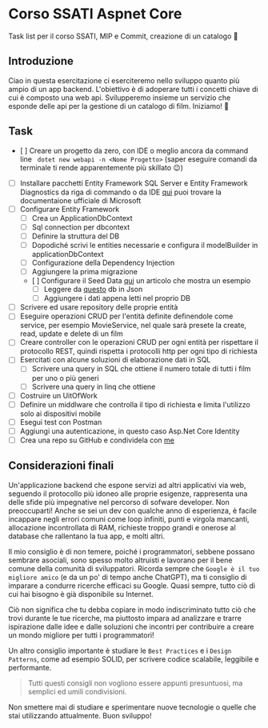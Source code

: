 # Corso SSATI Aspnet Core
Task list per il corso SSATI, MIP e Commit, creazione di un catalogo 🎥

## Introduzione
Ciao in questa esercitazione ci eserciteremo nello sviluppo quanto più ampio di un app backend. L'obiettivo è di adoperare tutti i concetti chiave di cui è composto una web api. Svilupperemo insieme un servizio che esponde delle api per la gestione di un catalogo di film. Iniziamo! 🚀

## Task
- [ ] Creare un progetto da zero, con IDE o meglio ancora da command line ` dotet new webapi -n <Nome Progetto>` (saper eseguire comandi da terminale ti rende apparentemente più skillato 😉)
- [ ] Installare pacchetti Entity Framework SQL Server e Entity Framework Diagnostics da riga di commando o da IDE [qui](https://learn.microsoft.com/it-it/aspnet/core/data/ef-mvc/intro?view=aspnetcore-8.0) puoi trovare la documentaione ufficiale di Microsoft
- [ ] Configurare Entity Framework
    - [ ] Crea un ApplicationDbContext
    - [ ] Sql connection per dbcontext
    - [ ] Definire la struttura del DB 
    - [ ] Dopodiché scrivi le entities necessarie e configura il modelBuilder in applicationDbContext
    - [ ] Configurazione della Dependency Injection 
    - [ ] Aggiungere la prima migrazione
    - [ ] Configurare il Seed Data [qui](https://www.learnentityframeworkcore.com/migrations/seeding) un articolo che mostra un esempio
      - [ ] Leggere da [questo](https://github.com/erik-sytnyk/movies-list/blob/master/db.json) db in Json
      - [ ] Aggiungere i dati appena letti nel proprio DB
- [ ] Scrivere ed usare repository delle proprie entità
- [ ] Eseguire operazioni CRUD per l'entità definite definendole come service, per esempio MovieService, nel quale sarà presete la create, read, update e delete di un film
- [ ] Creare controller con le operazioni CRUD per ogni entità per rispettare il protocollo REST, quindi rispetta i protocolli http per ogni tipo di richiesta
- [ ] Esercitati con alcune soluzioni di elaborazione dati in SQL
  - [ ] Scrivere una query in SQL che ottiene il numero totale di tutti i film per uno o più generi
  - [ ] Scrivere una query in linq che ottiene 
- [ ] Costruire un UitOfWork
- [ ] Definire un middlware che controlla il tipo di richiesta e limita l'utilizzo solo ai dispositivi mobile
- [ ] Esegui test con Postman
- [ ] Aggiungi una autenticazione, in questo caso Asp.Net Core Identity
- [ ] Crea una repo su GitHub e condividela con [me](https://github.com/giovamuge)

## Considerazioni finali

Un'applicazione backend che espone servizi ad altri applicativi via web, seguendo il protocollo più idoneo alle proprie esigenze, rappresenta una delle sfide più impegnative nel percorso di sofware developer. Non preoccuparti! Anche se sei un dev con qualche anno di esperienza, è facile incappare negli errori comuni come loop infiniti, punti e virgola mancanti, allocazione incontrollata di RAM, richieste troppo grandi e onerose al database che rallentano la tua app, e molti altri.

Il mio consiglio è di non temere, poiché i programmatori, sebbene possano sembrare asociali, sono spesso molto altruisti e lavorano per il bene comune della comunità di sviluppatori. Ricorda sempre che `Google è il tuo migliore amico` (e da un po' di tempo anche ChatGPT), ma ti consiglio di imparare a condurre ricerche efficaci su Google. Quasi sempre, tutto ciò di cui hai bisogno è già disponibile su Internet.

Ciò non significa che tu debba copiare in modo indiscriminato tutto ciò che trovi durante le tue ricerche, ma piuttosto impara ad analizzare e trarre ispirazione dalle idee e dalle soluzioni che incontri per contribuire a creare un mondo migliore per tutti i programmatori!

Un altro consiglio importante è studiare le `Best Practices` e i `Design Patterns`, come ad esempio SOLID, per scrivere codice scalabile, leggibile e performante. 

> Tutti questi consigli non vogliono essere appunti presuntuosi, ma semplici ed umili condivisioni.

Non smettere mai di studiare e sperimentare nuove tecnologie o quelle che stai utilizzando attualmente. Buon sviluppo!
